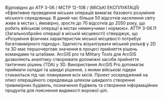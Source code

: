 Відповідно до ATP 3-06 / MCTP 12-10B / (МІСЬКІ ЕКСПЛУАТАЦІЇ) «Ефективне проведення міських операцій вимагає базового розуміння міського середовища. В даний час більше 50 відсотків населення світу живе в містах і, ймовірно, зросте до 70 відсотків до 2050 року, що робить військові операції в містах неминучими і нормою». 
ATTP 3-06.11 (Загальнозбройні операції в міській місцевості) стверджує, що «Розуміння фізичних характеристик міської місцевості потребує багатовимірного підходу». Здатність візуалізувати міський рельєф у 2D та 3D має першочергове значення в процесі прийняття рішень командами та штабами. ArcGIS pro та Military Tools для ArcGIS дозволяють аналітику створювати допоміжні засоби прийняття тактичних рішень (TDA) у 3D. Використання ArcGIS Pro допомагає приймати складні та швидкі рішення, з якими військові лідери стикаються під час планування всіх місій. Проект зосереджений на описі операційного середовища шляхом швидкого створення тривимірних будівель, позначення будівель та створення інформаційних продуктів для пояснення видимості ворожої цілі.

